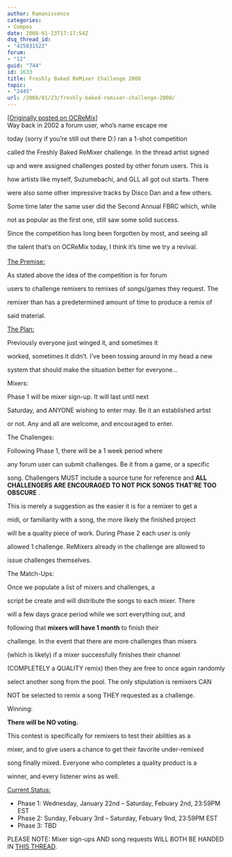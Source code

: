 ```yaml
---
author: Ramaniscence
categories:
- Compos
date: 2008-01-23T17:17:54Z
dsq_thread_id:
- "425831522"
forum:
- "12"
guid: "744"
id: 1633
title: Freshly Baked ReMixer Challenge 2008
topic:
- "2445"
url: /2008/01/23/freshly-baked-remixer-challenge-2008/
---
```


[<a target="_blank" href="http://www.ocremix.org/forums/showthread.php?p=368809">Originally posted on OCReMix</a>]  
Way back in 2002 a forum user, who&#8217;s name escape me
  
today (sorry if you&#8217;re still out there D:) ran a 1-shot competition
  
called the Freshly Baked ReMixer challenge. In the thread artist signed
  
up and were assigned challenges posted by other forum users. This is
  
how artists like myself, Suzumebachi, and GLL all got out starts. There
  
were also some other impressive tracks by Disco Dan and a few others.
  
Some time later the same user did the Second Annual FBRC which, while
  
not as popular as the first one, still saw some solid success. 

Since the competition has long been forgotten by most, and seeing all
  
the talent that&#8217;s on OCReMix today, I think it&#8217;s time we try a revival.  
<u>  
The Premise:</u>
  
As stated above the idea of the competition is for forum
  
users to challenge remixers to remixes of songs/games they request. The
  
remixer than has a predetermined amount of time to produce a remix of
  
said material.

<u>The Plan:</u>
  
Previously everyone just winged it, and sometimes it
  
worked, sometimes it didn&#8217;t. I&#8217;ve been tossing around in my head a new
  
system that should make the situation better for everyone&#8230;

Mixers:
  
Phase 1 will be mixer sign-up. It will last until next
  
Saturday, and ANYONE wishing to enter may. Be it an established artist
  
or not. Any and all are welcome, and encouraged to enter. 

The Challenges:
  
Following Phase 1, there will be a 1 week period where
  
any forum user can submit challenges. Be it from a game, or a specific
  
song. Challengers MUST include a source tune for reference and **ALL CHALLENGERS ARE ENCOURAGED TO NOT PICK SONGS THAT&#8217;RE TOO OBSCURE** .
  
This is merely a suggestion as the easier it is for a remixer to get a
  
midi, or familiarity with a song, the more likely the finished project
  
will be a quality piece of work. During Phase 2 each user is only
  
allowed 1 challenge. ReMixers already in the challenge are allowed to
  
issue challenges themselves.

The Match-Ups:
  
Once we populate a list of mixers and challenges, a
  
script be create and will distribute the songs to each mixer. There
  
will a few days grace period while we sort everything out, and
  
following that **mixers will have 1 month** to finish their
  
challenge. In the event that there are more challenges than mixers
  
(which is likely) if a mixer successfully finishes their channel
  
(COMPLETELY a QUALITY remix) then they are free to once again randomly
  
select another song from the pool. The only stipulation is remixers CAN
  
NOT be selected to remix a song THEY requested as a challenge.

Winning:
  
**There will be **NO** voting.**
  
This contest is specifically for remixers to test their abilities as a
  
mixer, and to give users a chance to get their favorite under-remixed
  
song finally mixed. Everyone who completes a quality product is a
  
winner, and every listener wins as well.

<u>Current Status:</u>

  * Phase 1: Wednesday, January 22nd &#8211; Saturday, Febuary 2nd, 23:59PM EST
  * Phase 2: Sunday, Febuary 3rd &#8211; Saturday, Febuary 9nd, 23:59PM EST
  * Phase 3: TBD

PLEASE NOTE: Mixer sign-ups AND song requests WILL BOTH BE HANDED IN <a target="_blank" href="http://www.ocremix.org/forums/showthread.php?p=368809">THIS THREAD</a>.
